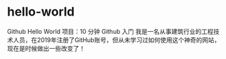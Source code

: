 # hello-world
Github Hello World 项目：10 分钟 Github 入门
我是一名从事建筑行业的工程技术人员，在2019年注册了GitHub账号，但从未学习过如何使用这个神奇的网站，现在是时候做出一些改变了！
